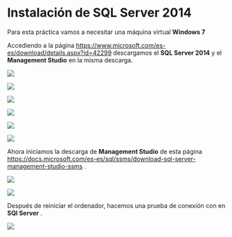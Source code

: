 # Instalación de SQL Server 2014

Para esta práctica vamos a necesitar una máquina virtual **Windows 7**

Accediendo a la página https://www.microsoft.com/es-es/download/details.aspx?id=42299
descargamos el **SQL Server 2014** y el **Management Studio** en la misma descarga.

![](./img/1.png)

![](./img/2.png)

![](./img/3.png)

![](./img/4.png)

![](./img/5.png)

![](./img/6.png)

Ahora iniciamos la descarga de **Management Studio** de esta página https://docs.microsoft.com/es-es/sql/ssms/download-sql-server-management-studio-ssms .

![](./img/7.png)

![](./img/8.png)

Después de reiniciar el ordenador, hacemos una prueba de conexión con en **SQl Server** .

![](./img/9.png)
